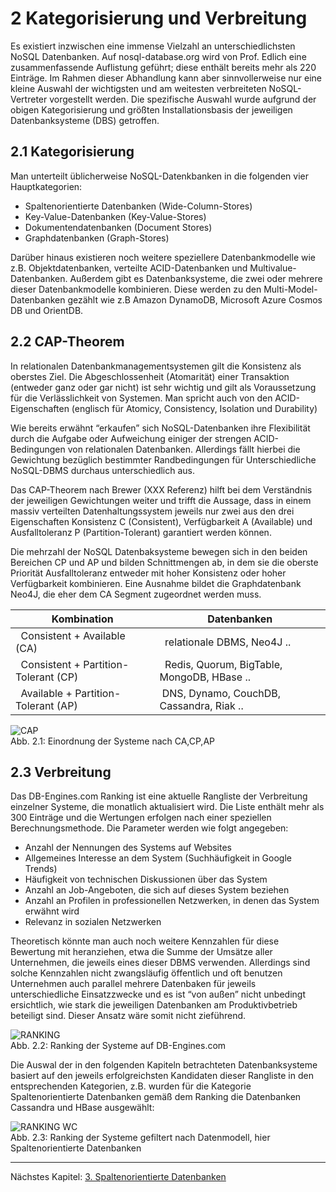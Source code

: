 # 2 Kategorisierung und Verbreitung

Es existiert inzwischen eine immense Vielzahl an unterschiedlichsten NoSQL Datenbanken. Auf nosql-database.org wird von Prof. Edlich eine zusammenfassende Auflistung geführt; diese enthält bereits mehr als 220 Einträge. Im Rahmen dieser Abhandlung kann aber sinnvollerweise nur eine kleine Auswahl der wichtigsten und am weitesten verbreiteten NoSQL-Vertreter vorgestellt werden. Die spezifische Auswahl wurde aufgrund der obigen Kategorisierung und größten Installationsbasis der jeweiligen Datenbanksysteme (DBS) getroffen.

## 2.1 Kategorisierung

Man unterteilt üblicherweise NoSQL-Datenkbanken in die folgenden vier Hauptkategorien:


- Spaltenorientierte Datenbanken (Wide-Column-Stores)
- Key-Value-Datenbanken (Key-Value-Stores)
- Dokumentendatenbanken (Document Stores)
- Graphdatenbanken (Graph-Stores)

Darüber hinaus existieren noch weitere speziellere Datenbankmodelle wie z.B.  Objektdatenbanken, verteilte ACID-Datenbanken und Multivalue-Datenbanken. Außerdem gibt es Datenbanksysteme, die zwei oder mehrere dieser Datenbankmodelle kombinieren. Diese werden zu den Multi-Model-Datenbanken gezählt wie z.B Amazon DynamoDB, Microsoft Azure Cosmos DB und OrientDB.

## 2.2 CAP-Theorem  

In relationalen Datenbankmanagementsystemen gilt die Konsistenz als oberstes Ziel. Die Abgeschlossenheit (Atomarität) einer Transaktion (entweder ganz oder gar nicht) ist sehr wichtig und gilt als Voraussetzung für die  Verlässlichkeit von Systemen. Man spricht auch von den ACID-Eigenschaften (englisch für Atomicy, Consistency, Isolation und Durability) 

Wie bereits erwähnt “erkaufen” sich NoSQL-Datenbanken ihre Flexibilität durch die Aufgabe oder Aufweichung einiger der strengen ACID-Bedingungen von relationalen Datenbanken. Allerdings fällt hierbei die Gewichtung bezüglich bestimmter Randbedingungen für Unterschiedliche NoSQL-DBMS durchaus unterschiedlich aus.

Das CAP-Theorem nach Brewer (XXX Referenz) hilft bei dem Verständnis der jeweiligen Gewichtungen weiter und trifft die Aussage, dass in einem massiv verteilten Datenhaltungssystem jeweils nur zwei aus den drei Eigenschaften Konsistenz C (Consistent), Verfügbarkeit A (Available) und Ausfalltoleranz P (Partition-Tolerant) garantiert werden können.

Die mehrzahl der NoSQL Datenbaksysteme bewegen sich in den beiden Bereichen CP und AP und bilden Schnittmengen ab, in dem sie die oberste Priorität Ausfalltoleranz entweder mit hoher Konsistenz oder hoher Verfügbarkeit kombinieren. Eine Ausnahme bildet die Graphdatenbank Neo4J, die eher dem CA Segment zugeordnet werden muss.


|    Kombination   |    Datenbanken  |   
|    ---           |    ---          |   
|   Consistent + Available (CA)    |    relationale DBMS, Neo4J ..   |   
|   Consistent + Partition-Tolerant (CP)   |    Redis, Quorum, BigTable, MongoDB, HBase .. |    
|   Available + Partition-Tolerant (AP)   |   DNS, Dynamo, CouchDB, Cassandra, Riak ..  |   
  

![][img-cap]  
Abb. 2.1: Einordnung der Systeme nach CA,CP,AP

## 2.3 Verbreitung

Das DB-Engines.com Ranking ist eine aktuelle Rangliste der Verbreitung einzelner Systeme, die monatlich aktualisiert wird. Die Liste enthält mehr als 300 Einträge und die Wertungen erfolgen nach einer speziellen Berechnungsmethode. Die Parameter werden wie folgt angegeben:

  - Anzahl der Nennungen des Systems auf Websites
  - Allgemeines Interesse an dem System (Suchhäufigkeit in Google Trends)
  - Häufigkeit von technischen Diskussionen über das System
  - Anzahl an Job-Angeboten, die sich auf dieses System beziehen
  - Anzahl an Profilen in professionellen Netzwerken, in denen das System erwähnt wird
  - Relevanz in sozialen Netzwerken

Theoretisch könnte man auch noch weitere Kennzahlen für diese Bewertung mit heranziehen, etwa die Summe der Umsätze aller Unternehmen, die jeweils eines dieser DBMS verwenden. Allerdings sind solche Kennzahlen nicht zwangsläufig öffentlich und oft benutzen Unternehmen auch parallel mehrere Datenbaken für jeweils unterschiedliche Einsatzzwecke und es ist “von außen” nicht unbedingt ersichtlich, wie stark die jeweiligen Datenbanken am Produktivbetrieb beteiligt sind. Dieser Ansatz wäre somit nicht zieführend.

![][img-ranking]  
Abb. 2.2: Ranking der Systeme auf DB-Engines.com

Die Auswal der in den folgenden Kapiteln betrachteten Datenbanksysteme basiert auf den jeweils erfolgreichsten Kandidaten dieser Rangliste in den entsprechenden Kategorien, z.B. wurden für die Kategorie Spaltenorientierte Datenbanken gemäß dem Ranking die Datenbanken Cassandra und HBase ausgewählt:

![][img-rankingwc]  
Abb. 2.3: Ranking der Systeme gefiltert nach Datenmodell, hier Spaltenorientierte Datenbanken

***

Nächstes Kapitel: [3. Spaltenorientierte Datenbanken][kap3]  

[kap3]:             ./3_spaltenorientierte_db.md "Spaltenorientierte Datenbanken"
[img-cap]:          ./img/cap.png "CAP"
[img-ranking]:      ./img/ranking.png "RANKING"
[img-rankingwc]:    ./img/rank_wc.png "RANKING WC"


